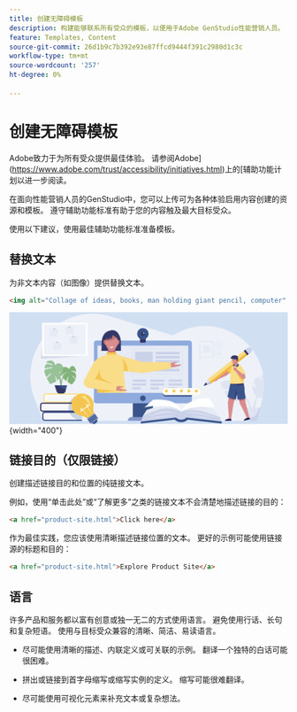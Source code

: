 ```yaml
---
title: 创建无障碍模板
description: 构建能够联系所有受众的模板，以便用于Adobe GenStudio性能营销人员。
feature: Templates, Content
source-git-commit: 26d1b9c7b392e93e87ffcd9444f391c2980d1c3c
workflow-type: tm+mt
source-wordcount: '257'
ht-degree: 0%

---
```



# 创建无障碍模板

Adobe致力于为所有受众提供最佳体验。 请参阅Adobe](https://www.adobe.com/trust/accessibility/initiatives.html)上的[辅助功能计划以进一步阅读。

在面向性能营销人员的GenStudio中，您可以上传可为各种体验启用内容创建的资源和模板。 遵守辅助功能标准有助于您的内容触及最大目标受众。

使用以下建议，使用最佳辅助功能标准准备模板。

## 替换文本

为非文本内容（如图像）提供替换文本。

```html
<img alt="Collage of ideas, books, man holding giant pencil, computer" src="card-create-assets.png">
```

![创意拼贴、书籍、拿着巨铅笔的男人、计算机](../../assets/card-create-assets.png){width="400"}

## 链接目的（仅限链接）

创建描述链接目的和位置的纯链接文本。

例如，使用“单击此处”或“了解更多”之类的链接文本不会清楚地描述链接的目的：

```html
<a href="product-site.html">Click here</a>
```

作为最佳实践，您应该使用清晰描述链接位置的文本。 更好的示例可能使用链接源的标题和目的：

```html
<a href="product-site.html">Explore Product Site</a>
```

## 语言

许多产品和服务都以富有创意或独一无二的方式使用语言。 避免使用行话、长句和复杂短语。 使用与目标受众兼容的清晰、简洁、易读语言。

- 尽可能使用清晰的描述、内联定义或可关联的示例。 翻译一个独特的白话可能很困难。

- 拼出或链接到首字母缩写或缩写实例的定义。 缩写可能很难翻译。

- 尽可能使用可视化元素来补充文本或复杂想法。
